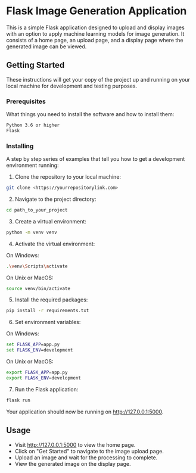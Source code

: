 
# Flask Image Generation Application

This is a simple Flask application designed to upload and display images with an option to apply machine learning models for image generation. It consists of a home page, an upload page, and a display page where the generated image can be viewed.

## Getting Started

These instructions will get your copy of the project up and running on your local machine for development and testing purposes.

### Prerequisites

What things you need to install the software and how to install them:

```bash
Python 3.6 or higher
Flask
```

### Installing

A step by step series of examples that tell you how to get a development environment running:

1. Clone the repository to your local machine:

```bash
git clone <https://yourrepositorylink.com>
```

2. Navigate to the project directory:

```bash
cd path_to_your_project
```

3. Create a virtual environment:

```bash
python -m venv venv
```

4. Activate the virtual environment:

On Windows:

```bash
.\venv\Scripts\activate
```

On Unix or MacOS:

```bash
source venv/bin/activate
```

5. Install the required packages:

```bash
pip install -r requirements.txt
``` 

6. Set environment variables:

On Windows:

```cmd
set FLASK_APP=app.py
set FLASK_ENV=development
```

On Unix or MacOS:

```bash
export FLASK_APP=app.py
export FLASK_ENV=development
```

7. Run the Flask application:

```bash
flask run
```

Your application should now be running on http://127.0.0.1:5000.

## Usage

- Visit http://127.0.0.1:5000 to view the home page.
- Click on "Get Started" to navigate to the image upload page.
- Upload an image and wait for the processing to complete.
- View the generated image on the display page.